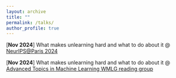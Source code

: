 ```yaml
---
layout: archive
title: ""
permalink: /talks/
author_profile: true
---
```


<!-- **PhD** -->

[**Nov 2024**] What makes unlearning hard and what to do about it @ [NeurIPS@Paris 2024](https://neuripsinparis.github.io/neurips2024paris/)

[**Nov 2024**] What makes unlearning hard and what to do about it @ [Advanced Topics in Machine Learning WMLG reading group](https://wmlg.io/)

